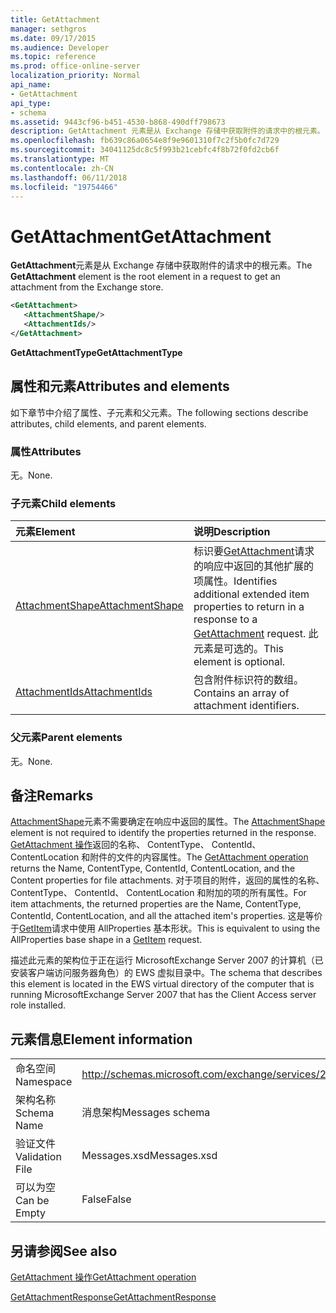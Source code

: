 ```yaml
---
title: GetAttachment
manager: sethgros
ms.date: 09/17/2015
ms.audience: Developer
ms.topic: reference
ms.prod: office-online-server
localization_priority: Normal
api_name:
- GetAttachment
api_type:
- schema
ms.assetid: 9443cf96-b451-4530-b868-490dff798673
description: GetAttachment 元素是从 Exchange 存储中获取附件的请求中的根元素。
ms.openlocfilehash: fb639c86a0654e8f9e9601310f7c2f5b0fc7d729
ms.sourcegitcommit: 34041125dc8c5f993b21cebfc4f8b72f0fd2cb6f
ms.translationtype: MT
ms.contentlocale: zh-CN
ms.lasthandoff: 06/11/2018
ms.locfileid: "19754466"
---
```

# <a name="getattachment"></a><span data-ttu-id="c446e-103">GetAttachment</span><span class="sxs-lookup"><span data-stu-id="c446e-103">GetAttachment</span></span>

<span data-ttu-id="c446e-104">**GetAttachment**元素是从 Exchange 存储中获取附件的请求中的根元素。</span><span class="sxs-lookup"><span data-stu-id="c446e-104">The **GetAttachment** element is the root element in a request to get an attachment from the Exchange store.</span></span> 
  
```xml
<GetAttachment>
   <AttachmentShape/>
   <AttachmentIds/>
</GetAttachment>
```

 <span data-ttu-id="c446e-105">**GetAttachmentType**</span><span class="sxs-lookup"><span data-stu-id="c446e-105">**GetAttachmentType**</span></span>
## <a name="attributes-and-elements"></a><span data-ttu-id="c446e-106">属性和元素</span><span class="sxs-lookup"><span data-stu-id="c446e-106">Attributes and elements</span></span>

<span data-ttu-id="c446e-107">如下章节中介绍了属性、子元素和父元素。</span><span class="sxs-lookup"><span data-stu-id="c446e-107">The following sections describe attributes, child elements, and parent elements.</span></span>
  
### <a name="attributes"></a><span data-ttu-id="c446e-108">属性</span><span class="sxs-lookup"><span data-stu-id="c446e-108">Attributes</span></span>

<span data-ttu-id="c446e-109">无。</span><span class="sxs-lookup"><span data-stu-id="c446e-109">None.</span></span>
  
### <a name="child-elements"></a><span data-ttu-id="c446e-110">子元素</span><span class="sxs-lookup"><span data-stu-id="c446e-110">Child elements</span></span>

|<span data-ttu-id="c446e-111">**元素**</span><span class="sxs-lookup"><span data-stu-id="c446e-111">**Element**</span></span>|<span data-ttu-id="c446e-112">**说明**</span><span class="sxs-lookup"><span data-stu-id="c446e-112">**Description**</span></span>|
|:-----|:-----|
|[<span data-ttu-id="c446e-113">AttachmentShape</span><span class="sxs-lookup"><span data-stu-id="c446e-113">AttachmentShape</span></span>](attachmentshape.md) <br/> |<span data-ttu-id="c446e-114">标识要[GetAttachment](getattachment.md)请求的响应中返回的其他扩展的项属性。</span><span class="sxs-lookup"><span data-stu-id="c446e-114">Identifies additional extended item properties to return in a response to a [GetAttachment](getattachment.md) request.</span></span> <span data-ttu-id="c446e-115">此元素是可选的。</span><span class="sxs-lookup"><span data-stu-id="c446e-115">This element is optional.</span></span>  <br/> |
|[<span data-ttu-id="c446e-116">AttachmentIds</span><span class="sxs-lookup"><span data-stu-id="c446e-116">AttachmentIds</span></span>](attachmentids.md) <br/> |<span data-ttu-id="c446e-117">包含附件标识符的数组。</span><span class="sxs-lookup"><span data-stu-id="c446e-117">Contains an array of attachment identifiers.</span></span>  <br/> |
   
### <a name="parent-elements"></a><span data-ttu-id="c446e-118">父元素</span><span class="sxs-lookup"><span data-stu-id="c446e-118">Parent elements</span></span>

<span data-ttu-id="c446e-119">无。</span><span class="sxs-lookup"><span data-stu-id="c446e-119">None.</span></span>
  
## <a name="remarks"></a><span data-ttu-id="c446e-120">备注</span><span class="sxs-lookup"><span data-stu-id="c446e-120">Remarks</span></span>

<span data-ttu-id="c446e-121">[AttachmentShape](attachmentshape.md)元素不需要确定在响应中返回的属性。</span><span class="sxs-lookup"><span data-stu-id="c446e-121">The [AttachmentShape](attachmentshape.md) element is not required to identify the properties returned in the response.</span></span> <span data-ttu-id="c446e-122">[GetAttachment 操作](getattachment-operation.md)返回的名称、 ContentType、 ContentId、 ContentLocation 和附件的文件的内容属性。</span><span class="sxs-lookup"><span data-stu-id="c446e-122">The [GetAttachment operation](getattachment-operation.md) returns the Name, ContentType, ContentId, ContentLocation, and the Content properties for file attachments.</span></span> <span data-ttu-id="c446e-123">对于项目的附件，返回的属性的名称、 ContentType、 ContentId、 ContentLocation 和附加的项的所有属性。</span><span class="sxs-lookup"><span data-stu-id="c446e-123">For item attachments, the returned properties are the Name, ContentType, ContentId, ContentLocation, and all the attached item's properties.</span></span> <span data-ttu-id="c446e-124">这是等价于[GetItem](getitem.md)请求中使用 AllProperties 基本形状。</span><span class="sxs-lookup"><span data-stu-id="c446e-124">This is equivalent to using the AllProperties base shape in a [GetItem](getitem.md) request.</span></span> 
  
<span data-ttu-id="c446e-125">描述此元素的架构位于正在运行 MicrosoftExchange Server 2007 的计算机（已安装客户端访问服务器角色）的 EWS 虚拟目录中。</span><span class="sxs-lookup"><span data-stu-id="c446e-125">The schema that describes this element is located in the EWS virtual directory of the computer that is running MicrosoftExchange Server 2007 that has the Client Access server role installed.</span></span>
  
## <a name="element-information"></a><span data-ttu-id="c446e-126">元素信息</span><span class="sxs-lookup"><span data-stu-id="c446e-126">Element information</span></span>

|||
|:-----|:-----|
|<span data-ttu-id="c446e-127">命名空间</span><span class="sxs-lookup"><span data-stu-id="c446e-127">Namespace</span></span>  <br/> |http://schemas.microsoft.com/exchange/services/2006/messages  <br/> |
|<span data-ttu-id="c446e-128">架构名称</span><span class="sxs-lookup"><span data-stu-id="c446e-128">Schema Name</span></span>  <br/> |<span data-ttu-id="c446e-129">消息架构</span><span class="sxs-lookup"><span data-stu-id="c446e-129">Messages schema</span></span>  <br/> |
|<span data-ttu-id="c446e-130">验证文件</span><span class="sxs-lookup"><span data-stu-id="c446e-130">Validation File</span></span>  <br/> |<span data-ttu-id="c446e-131">Messages.xsd</span><span class="sxs-lookup"><span data-stu-id="c446e-131">Messages.xsd</span></span>  <br/> |
|<span data-ttu-id="c446e-132">可以为空</span><span class="sxs-lookup"><span data-stu-id="c446e-132">Can be Empty</span></span>  <br/> |<span data-ttu-id="c446e-133">False</span><span class="sxs-lookup"><span data-stu-id="c446e-133">False</span></span>  <br/> |
   
## <a name="see-also"></a><span data-ttu-id="c446e-134">另请参阅</span><span class="sxs-lookup"><span data-stu-id="c446e-134">See also</span></span>



[<span data-ttu-id="c446e-135">GetAttachment 操作</span><span class="sxs-lookup"><span data-stu-id="c446e-135">GetAttachment operation</span></span>](getattachment-operation.md)
  
[<span data-ttu-id="c446e-136">GetAttachmentResponse</span><span class="sxs-lookup"><span data-stu-id="c446e-136">GetAttachmentResponse</span></span>](getattachmentresponse.md)

